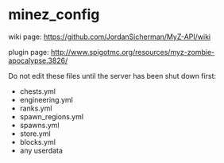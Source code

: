 # minez_config
wiki page: https://github.com/JordanSicherman/MyZ-API/wiki

plugin page: http://www.spigotmc.org/resources/myz-zombie-apocalypse.3826/

Do not edit these files until the server has been shut down first:
- chests.yml
- engineering.yml
- ranks.yml
- spawn_regions.yml
- spawns.yml
- store.yml
- blocks.yml
- any userdata
